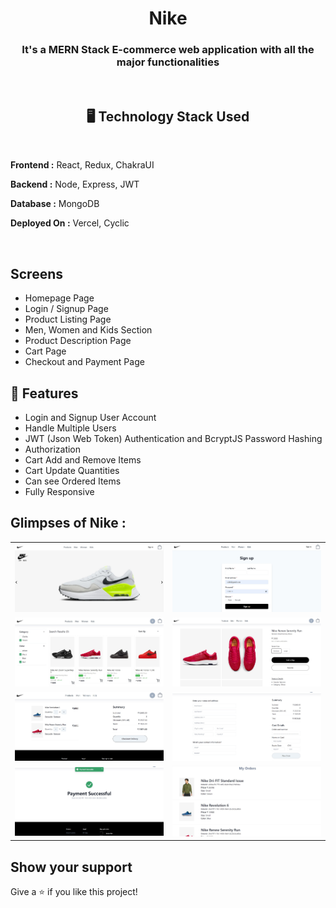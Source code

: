 <h1 align="center">Nike</h1>

<h3 align="center">It's a MERN Stack E-commerce web application with all the major functionalities</h3>

<br />

<h2 align="center">🖥️ Technology Stack Used</h2>
<br/>

<b>Frontend :</b> React, Redux, ChakraUI

<b>Backend :</b> Node, Express, JWT

<b>Database :</b> MongoDB

<b>Deployed On :</b> Vercel, Cyclic

<br/>

## <b>Screens</b>

- Homepage Page
- Login / Signup Page
- Product Listing Page
- Men, Women and Kids Section
- Product Description Page
- Cart Page
- Checkout and Payment Page

## 🚀 Features

- Login and Signup User Account
- Handle Multiple Users
- JWT (Json Web Token) Authentication and BcryptJS Password Hashing
- Authorization
- Cart Add and Remove Items
- Cart Update Quantities
- Can see Ordered Items
- Fully Responsive

## Glimpses of Nike :

<table>
  <tr>
    <td><img src="./client/public/readme/homepage.jpg" alt="home" /></td>
    <td><img src="./client/public/readme/signup.jpg" alt="coupons" /></td>
  </tr>
  
  <tr>
    <td><img src="./client/public/readme/productpage.jpg" alt="product"/></td>
    <td><img src="./client/public/readme/productDetails.jpg" alt="description" /></td>
  </tr>
  <tr>
    <td><img src="./client/public/readme/cartpage.jpg" alt="cart" /></td>
    <td><img src="./client/public/readme/checkout.jpg" alt="checkout" /></td>
  </tr>
  <tr>
    <td><img src="./client/public/readme/paymentSuccessful.jpg" alt="payment" /></td>
       <td><img src="./client/public/readme/myorders.jpg" alt="myorders" /></td>
  </tr>
 
 
</table>

## Show your support

Give a ⭐️ if you like this project!
